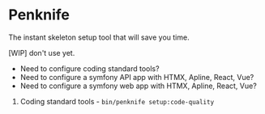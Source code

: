 # Penknife

The instant skeleton setup tool that will save you time.

[WIP] don't use yet.

- Need to configure coding standard tools?
- Need to configure a symfony API app with HTMX, Apline, React, Vue?
- Need to configure a symfony web app with HTMX, Apline, React, Vue?

1. Coding standard tools - `bin/penknife setup:code-quality`
